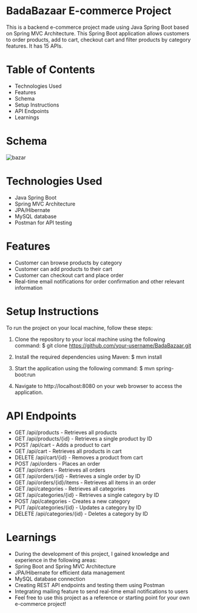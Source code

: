 # BadaBazaar E-commerce Project

This is a backend e-commerce project made using Java Spring Boot based on Spring MVC Architecture. This Spring Boot application allows customers to order products, add to cart, checkout cart and filter products by category features. It has 15 APIs.

# Table of Contents
- Technologies Used
- Features
- Schema
- Setup Instructions
- API Endpoints
- Learnings

# Schema
![bazar](https://user-images.githubusercontent.com/106758417/229332513-71336889-2b69-427b-922a-73dbb2601ff8.png)

# Technologies Used
- Java Spring Boot
- Spring MVC Architecture
- JPA/Hibernate
- MySQL database
- Postman for API testing

# Features
- Customer can browse products by category
- Customer can add products to their cart
- Customer can checkout cart and place order
- Real-time email notifications for order confirmation and other relevant information


# Setup Instructions
To run the project on your local machine, follow these steps:

1. Clone the repository to your local machine using the following command:
$ git clone https://github.com/your-username/BadaBazaar.git

2. Install the required dependencies using Maven:
$ mvn install

3. Start the application using the following command:
$ mvn spring-boot:run

4. Navigate to http://localhost:8080 on your web browser to access the application.


# API Endpoints
- GET /api/products - Retrieves all products
- GET /api/products/{id} - Retrieves a single product by ID
- POST /api/cart - Adds a product to cart
- GET /api/cart - Retrieves all products in cart
- DELETE /api/cart/{id} - Removes a product from cart
- POST /api/orders - Places an order
- GET /api/orders - Retrieves all orders
- GET /api/orders/{id} - Retrieves a single order by ID
- GET /api/orders/{id}/items - Retrieves all items in an order
- GET /api/categories - Retrieves all categories
- GET /api/categories/{id} - Retrieves a single category by ID
- POST /api/categories - Creates a new category
- PUT /api/categories/{id} - Updates a category by ID
- DELETE /api/categories/{id} - Deletes a category by ID


# Learnings
- During the development of this project, I gained knowledge and experience in the following areas:
- Spring Boot and Spring MVC Architecture
- JPA/Hibernate for efficient data management
- MySQL database connection
- Creating REST API endpoints and testing them using Postman
- Integrating mailing feature to send real-time email notifications to users
- Feel free to use this project as a reference or starting point for your own e-commerce project!

